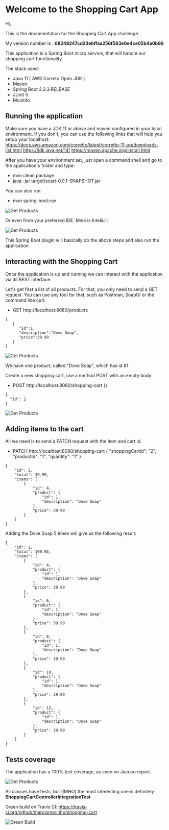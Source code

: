 # Welcome to the Shopping Cart App

Hi,

This is the documentation for the Shopping Cart App challenge. 

My version number is : **68248247cd23ebffaa256f583e0e4ce05b4a0b86**

This application is a Spring Boot micro service, that will handle our shopping cart functionality.

The stack used:
* Java 11 ( AWS Correto Open JDK )
* Maven
* Spring Boot 2.3.3.RELEASE
* JUnit 5
* Mockito

## Running the application

Make sure you have a JDK 11 or above and maven configured in your local environment. If you don't, you can use the following links that will help you setup your localhost:
https://docs.aws.amazon.com/corretto/latest/corretto-11-ug/downloads-list.html
https://jdk.java.net/14/
https://maven.apache.org/install.html

After you have your environment set, just open a command shell and go to the application's folder and type:
* mvn clean package
* java -jar target/scart-0.0.1-SNAPSHOT.jar

You can also run:
* mvn spring-boot:run

![Get Products](1_java_jar_cmd.png)

Or even from your preferred IDE. Mine is IntelliJ :

![Get Products](2_intellij_run_app.png)

This Spring Boot plugin will basically do the above steps and also run the application.

## Interacting with the Shopping Cart

Once the application is up and running we can interact with the application via its REST interface.

Let's get first a list of all products. For that, you only need to send a GET request.
You can use any tool for that, such as Postman, SoapUI or the command line curl.

* GET http://localhost:8080/products
```
[
   {
      "id":1,
      "description":"Dove Soap",
      "price":39.99
   }
]
```

![Get Products](3_get_products.png)

We have one product, called "Dove Soap", which has id #1.

Create a new shopping cart, use a method POST with an empty body:
* POST http://localhost:8080/shopping-cart {}
```
{
  "id": 2
}
```

![Get Products](4_create_shopping_cart.png)

## Adding items to the cart

All we need is to send a PATCH request with the item and cart id.

* PATCH http://localhost:8080/shopping-cart {
                                                 "shoppingCartId": "2", 
                                                 "productId": "1", 
                                                 "quantity": "1"
                                             }
```
{
    "id": 2,
    "total": 39.99,
    "items": [
        {
            "id": 4,
            "product": {
                "id": 1,
                "description": "Dove Soap"
            },
            "price": 39.99
        }
    ]
}
```

Adding the Dove Soap 5 times will give us the following result:

```
{
    "id": 2,
    "total": 199.95,
    "items": [
        {
            "id": 4,
            "product": {
                "id": 1,
                "description": "Dove Soap"
            },
            "price": 39.99
        },
        {
            "id": 6,
            "product": {
                "id": 1,
                "description": "Dove Soap"
            },
            "price": 39.99
        },
        {
            "id": 8,
            "product": {
                "id": 1,
                "description": "Dove Soap"
            },
            "price": 39.99
        },
        {
            "id": 10,
            "product": {
                "id": 1,
                "description": "Dove Soap"
            },
            "price": 39.99
        },
        {
            "id": 12,
            "product": {
                "id": 1,
                "description": "Dove Soap"
            },
            "price": 39.99
        }
    ]
}
```

## Tests coverage

The application has a 100% test coverage, as seen on Jacoco report.

![Get Products](5_jacoco_report.png)

All classes have tests, but (IMHO) the most interesting one is definitely : **ShoppingCartControllerIntegrationTest** 

Green build on Travis CI: https://travis-ci.org/github/marciomarinho/shopping-cart

![Green Build](6_green_build_travis_ci.png)